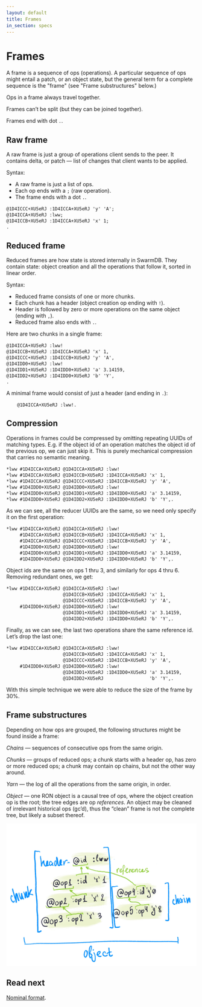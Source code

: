 ```yaml
---
layout: default
title: Frames
in_section: specs
---
```


# Frames

A frame is a sequence of ops (operations). A particular sequence of ops might entail a patch, or an object state, but the general term for a complete sequence is the "frame" (see "Frame substructures" below.)

Ops in a frame always travel together.

Frames can’t be split (but they can be joined together).

Frames end with dot `.`.

## Raw frame

A raw frame is just a group of operations client sends to the peer. It contains delta, or patch — list of changes that client wants to be applied.

Syntax:

- A raw frame is just a list of ops.
- Each op ends with a `;` (raw operation).
- The frame ends with a dot `.`.

```
@1D4ICCC+XU5eRJ :1D4ICCA+XU5eRJ 'y' 'A';
@1D4ICCA+XU5eRJ :lww;
@1D4ICCB+XU5eRJ :1D4ICCA+XU5eRJ 'x' 1;
.
```

## Reduced frame

Reduced frames are how state is stored internally in SwarmDB. They contain state: object creation and all the operations that follow it, sorted in linear order.

Syntax:

- Reduced frame consists of one or more chunks.
- Each chunk has a header (object creation op ending with `!`).
- Header is followed by zero or more operations on the same object (ending with `,`).
- Reduced frame also ends with `.`.

Here are two chunks in a single frame:

```
@1D4ICCA+XU5eRJ :lww!
@1D4ICCB+XU5eRJ :1D4ICCA+XU5eRJ 'x' 1,
@1D4ICCC+XU5eRJ :1D4ICCB+XU5eRJ 'y' 'A',
@1D4IDD0+XU5eRJ :lww!
@1D4IDD1+XU5eRJ :1D4IDD0+XU5eRJ 'a' 3.14159,
@1D4IDD2+XU5eRJ :1D4IDD0+XU5eRJ 'b' 'Y',
.
```

A minimal frame would consist of just a header (and ending in `.`):

```
    @1D4ICCA+XU5eRJ :lww!.
```

## Compression

Operations in frames could be compressed by omitting repeating UUIDs of matching types. E.g. if the object id of an operation matches the object id of the previous op, we can just skip it. This is purely mechanical compression that carries no semantic meaning.

```
*lww #1D4ICCA+XU5eRJ @1D4ICCA+XU5eRJ :lww!
*lww #1D4ICCA+XU5eRJ @1D4ICCB+XU5eRJ :1D4ICCA+XU5eRJ 'x' 1,
*lww #1D4ICCA+XU5eRJ @1D4ICCC+XU5eRJ :1D4ICCB+XU5eRJ 'y' 'A',
*lww #1D4IDD0+XU5eRJ @1D4IDD0+XU5eRJ :lww!
*lww #1D4IDD0+XU5eRJ @1D4IDD1+XU5eRJ :1D4IDD0+XU5eRJ 'a' 3.14159,
*lww #1D4IDD0+XU5eRJ @1D4IDD2+XU5eRJ :1D4IDD0+XU5eRJ 'b' 'Y',.
```

As we can see, all the reducer UUIDs are the same, so we need only specify it on the first operation:

```
*lww #1D4ICCA+XU5eRJ @1D4ICCA+XU5eRJ :lww!
     #1D4ICCA+XU5eRJ @1D4ICCB+XU5eRJ :1D4ICCA+XU5eRJ 'x' 1,
     #1D4ICCA+XU5eRJ @1D4ICCC+XU5eRJ :1D4ICCB+XU5eRJ 'y' 'A',
     #1D4IDD0+XU5eRJ @1D4IDD0+XU5eRJ :lww!
     #1D4IDD0+XU5eRJ @1D4IDD1+XU5eRJ :1D4IDD0+XU5eRJ 'a' 3.14159,
     #1D4IDD0+XU5eRJ @1D4IDD2+XU5eRJ :1D4IDD0+XU5eRJ 'b' 'Y',.
```

Object ids are the same on ops 1 thru 3, and similarly for ops 4 thru 6. Removing redundant ones, we get:

```
*lww #1D4ICCA+XU5eRJ @1D4ICCA+XU5eRJ :lww!
                     @1D4ICCB+XU5eRJ :1D4ICCA+XU5eRJ 'x' 1,
                     @1D4ICCC+XU5eRJ :1D4ICCB+XU5eRJ 'y' 'A',
     #1D4IDD0+XU5eRJ @1D4IDD0+XU5eRJ :lww!
                     @1D4IDD1+XU5eRJ :1D4IDD0+XU5eRJ 'a' 3.14159,
                     @1D4IDD2+XU5eRJ :1D4IDD0+XU5eRJ 'b' 'Y',.
```

Finally, as we can see, the last two operations share the same reference id. Let’s drop the last one:

```
*lww #1D4ICCA+XU5eRJ @1D4ICCA+XU5eRJ :lww!
                     @1D4ICCB+XU5eRJ :1D4ICCA+XU5eRJ 'x' 1,
                     @1D4ICCC+XU5eRJ :1D4ICCB+XU5eRJ 'y' 'A',
     #1D4IDD0+XU5eRJ @1D4IDD0+XU5eRJ :lww!
                     @1D4IDD1+XU5eRJ :1D4IDD0+XU5eRJ 'a' 3.14159,
                     @1D4IDD2+XU5eRJ                 'b' 'Y',.
```

With this simple technique we were able to reduce the size of the frame by 30%.

## Frame substructures

Depending on how ops are grouped, the following structures might be found inside a frame:

*Chains* — sequences of consecutive ops from the same origin.

*Chunks* — groups of reduced ops; a chunk starts with a header op, has zero or more reduced ops; a chunk may contain op chains, but not the other way around.

*Yarn* — the log of all the operations from the same origin, in order.

*Object* — one RON object is a causal tree of ops, where the object creation op is the root; the tree edges are op *references*. An object may be cleaned of irrelevant historical ops (gc’d), thus the “clean” frame is not the complete tree, but likely a subset thereof.

<img class="fig" src="structure.jpg">

## Read next

[Nominal format](../nominal/).